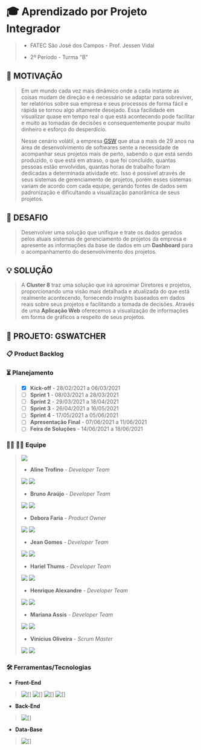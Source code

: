 # 🎓 Aprendizado por Projeto Integrador
> * FATEC São José dos Campos - Prof. Jessen Vidal
> 
> * 2º Período - Turma "B"

## 💬 MOTIVAÇÃO
> Em um mundo cada vez mais dinâmico onde a cada instante as coisas mudam de direção e é necessário se adaptar para sobreviver, ter relatórios sobre sua empresa e seus processos de forma fácil e rápida se tornou algo altamente desejado. Essa facilidade em visualizar quase em tempo real o que está acontecendo pode facilitar e muito as tomadas de decisões e consequentemente poupar muito dinheiro e esforço do desperdício.  
>
> Nesse cenário volátil, a empresa [GSW](https://www.gsw.com.br/) que atua a mais de 29 anos na área de desenvolvimento de softwares sente a necessidade de acompanhar seus projetos mais de perto, sabendo o que está sendo produzido, o que está em atraso, o que foi concluído, quantas pessoas estão envolvidas, quantas horas de trabalho foram dedicadas a determinada atividade etc. Isso é possível através de seus sistemas de gerenciamento de projetos, porém esses sistemas variam de acordo com cada equipe, gerando fontes de dados sem padronização e dificultando a visualização panorâmica de seus projetos.

## 🎯 DESAFIO
> Desenvolver uma solução que unifique e trate os dados gerados pelos atuais sistemas de gerenciamento de projetos da empresa e apresente as informações da base de dados em um __Dashboard__ para o acompanhamento do desenvolvimento dos projetos.

## 💡 SOLUÇÃO
> A __Cluster 8__ traz uma solução que irá aproximar Diretores e projetos, proporcionando uma visão mais detalhada e atualizada do que está realmente acontecendo, fornecendo insights baseados em dados reais sobre seus projetos e facilitando a tomada de decisões. Através de uma __Aplicação Web__ oferecemos a visualização de informações em forma de gráficos a respeito de seus projetos. 

## 📝 PROJETO: GSWATCHER 

### 📋 Product Backlog 
>
>
>
### ⏳ Planejamento
> * [x] __Kick-off__ - 28/02/2021 a 06/03/2021
> * [ ] __Sprint 1__ - 08/03/2021 a 28/03/2021
> * [ ] __Sprint 2__ - 29/03/2021 a 18/04/2021
> * [ ] __Sprint 3__ - 26/04/2021 a 16/05/2021
> * [ ] __Sprint 4__ - 17/05/2021 a 05/06/2021
> * [ ] __Apresentação Final__ - 07/06/2021 a 11/06/2021
> * [ ] __Feira de Soluções__ - 14/06/2021 a 18/06/2021

>
>
### 👨‍💻 👩‍💻 Equipe
>
> ![](https://github.com/vinicius-hso/api-fatec-2s-gswatcher/blob/main/cluster8_logo.png)
>
> * __Aline Trofino__ - *Developer Team* 
>
> [![](https://img.shields.io/badge/GitHub-100000?style=for-the-badge&logo=github&logoColor=white)](https://github.com/Acrispereira) [![](https://img.shields.io/badge/LinkedIn-0077B5?style=for-the-badge&logo=linkedin&logoColor=white)](https://www.linkedin.com/in/alinetrofino/)
>
> * __Bruno Araújo__ - *Developer Team* 
>
> [![](https://img.shields.io/badge/GitHub-100000?style=for-the-badge&logo=github&logoColor=white)](https://github.com/dimorais1) [![](https://img.shields.io/badge/LinkedIn-0077B5?style=for-the-badge&logo=linkedin&logoColor=white)]()
>
> * __Debora Faria__ - *Product Owner* 
>
> [![](https://img.shields.io/badge/GitHub-100000?style=for-the-badge&logo=github&logoColor=white)](https://github.com/deborafaria01) [![](https://img.shields.io/badge/LinkedIn-0077B5?style=for-the-badge&logo=linkedin&logoColor=white)](https://www.linkedin.com/in/debora-faria2109/)
>
> * __Jean Gomes__ - *Developer Team* 
>
> [![](https://img.shields.io/badge/GitHub-100000?style=for-the-badge&logo=github&logoColor=white)](https://github.com/jeangomes3) [![](https://img.shields.io/badge/LinkedIn-0077B5?style=for-the-badge&logo=linkedin&logoColor=white)](https://www.linkedin.com/in/jean-santos-562b74200/?trk=public-profile-join-page)
>
> * __Hariel Thums__ - *Developer Team* 
>
> [![](https://img.shields.io/badge/GitHub-100000?style=for-the-badge&logo=github&logoColor=white)](https://github.com/HarielThums) [![](https://img.shields.io/badge/LinkedIn-0077B5?style=for-the-badge&logo=linkedin&logoColor=white)](https://www.linkedin.com/in/hariel-thums/)
>
> * __Henrique Alexandre__ - *Developer Team* 
> 
> [![](https://img.shields.io/badge/GitHub-100000?style=for-the-badge&logo=github&logoColor=white)](https://github.com/henriquesalex) [![](https://img.shields.io/badge/LinkedIn-0077B5?style=for-the-badge&logo=linkedin&logoColor=white)](https://www.linkedin.com/in/henrique-souza-alexandre-30373016b/)
>
> * __Mariana Assis__ - *Developer Team* 
> 
> [![](https://img.shields.io/badge/GitHub-100000?style=for-the-badge&logo=github&logoColor=white)](https://github.com/mariana299) [![](https://img.shields.io/badge/LinkedIn-0077B5?style=for-the-badge&logo=linkedin&logoColor=white)](https://www.linkedin.com/in/mariana-assis-23514061/)
>
> * __Vinícius Oliveira__ - *Scrum Master* 
>
> [![](https://img.shields.io/badge/GitHub-100000?style=for-the-badge&logo=github&logoColor=white)](https://github.com/vinicius-hso) [![](https://img.shields.io/badge/LinkedIn-0077B5?style=for-the-badge&logo=linkedin&logoColor=white)](https://www.linkedin.com/in/viniciushso/)

### 🛠️ Ferramentas/Tecnologias

* __Front-End__

> ![[]](https://img.shields.io/badge/HTML5-E34F26?style=for-the-badge&logo=html5&logoColor=white) ![[]](https://img.shields.io/badge/CSS3-1572B6?style=for-the-badge&logo=css3&logoColor=white) ![[]](https://img.shields.io/badge/JavaScript-323330?style=for-the-badge&logo=javascript&logoColor=F7DF1E) ![[]](https://img.shields.io/badge/Vue.js-35495E?style=for-the-badge&logo=vue.js&logoColor=4FC08D)

* __Back-End__

> ![[]](https://img.shields.io/badge/Node.js-43853D?style=for-the-badge&logo=node.js&logoColor=white)

* __Data-Base__

> ![[]](https://img.shields.io/badge/PostgreSQL-316192?style=for-the-badge&logo=postgresql&logoColor=white)
